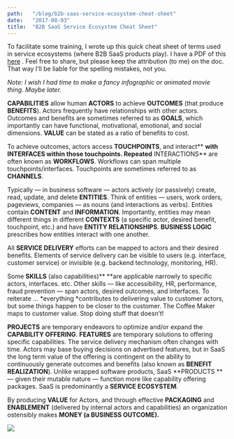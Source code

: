 ```yaml
---
path:	"/blog/b2b-saas-service-ecosystem-cheat-sheet"
date:	"2017-08-03"
title:	"B2B SaaS Service Ecosystem Cheat Sheet"
---
```


To facilitate some training, I wrote up this quick cheat sheet of terms used in service ecosystems (where B2B SaaS products play). I have a PDF of this [here](https://goo.gl/ypZoLJ) . Feel free to share, but please keep the attribution (to me) on the doc. That way I’ll be liable for the spelling mistakes, not you.

*Note: I wish I had time to make a fancy infographic or animated movie thing. Maybe later.*

**CAPABILITIES** allow human **ACTORS** to achieve **OUTCOMES** (that produce **BENEFITS**). Actors frequently have relationships with other actors. Outcomes and benefits are sometimes referred to as **GOALS**, which importantly can have functional, motivational, emotional, and social dimensions. **VALUE** can be stated as a ratio of benefits to cost.

To achieve outcomes, actors access **TOUCHPOINTS**, and interact** **with **INTERFACES** within those touchpoints. Repeated** INTERACTIONS** are often known as **WORKFLOWS**. Workflows can span multiple touchpoints/interfaces. Touchpoints are sometimes referred to as **CHANNELS**.

Typically — in business software — actors actively (or passively) create, read, update, and delete **ENTITIES**. Think of entities — users, work orders, pageviews, companies — as nouns (and interactions as verbs). Entities contain **CONTENT** and **INFORMATION**. Importantly, entities may mean different things in different **CONTEXTS** (a specific actor, desired benefit, touchpoint, etc.) and have **ENTITY RELATIONSHIPS**. **BUSINESS LOGIC** prescribes how entities interact with one another.

All **SERVICE DELIVERY** efforts can be mapped to actors and their desired benefits. Elements of service delivery can be visible to users (e.g. interface, customer service) or invisible (e.g. backend technology, monitoring, HR).

Some **SKILLS** (also capabilities)** **are applicable narrowly to specific actors, interfaces. etc. Other skills — like accessibility, HR, performance, fraud prevention — span actors, desired outcomes, and interfaces. To reiterate … *everything *contributes to delivering value to customer actors, but some things happen to be closer to the customer. The Coffee Maker maps to customer value. Stop doing stuff that doesn’t!

**PROJECTS** are temporary endeavors to optimize and/or expand the **CAPABILITY OFFERING**. **FEATURES** are temporary solutions to offering specific capabilities. The service delivery mechanism often changes with time. Actors may base buying decisions on advertised features, but in SaaS the long term value of the offering is contingent on the ability to continuously generate outcomes and benefits (also known as **BENEFIT REALIZATION**). Unlike wrapped software products, SaaS **PRODUCTS **— given their mutable nature — function more like capability offering packages. SaaS is predominantly a **SERVICE ECOSYSTEM**.

By producing **VALUE** for Actors, and through effective **PACKAGING** and **ENABLEMENT** (delivered by internal actors and capabilities) an organization ostensibly makes **MONEY **(a **BUSINESS OUTCOME**)**.**

![](/images/1*DvDUFmlQhasuew19xRwu3g.png)